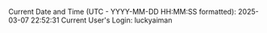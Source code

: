 Current Date and Time (UTC - YYYY-MM-DD HH:MM:SS formatted): 2025-03-07 22:52:31
Current User's Login: luckyaiman
